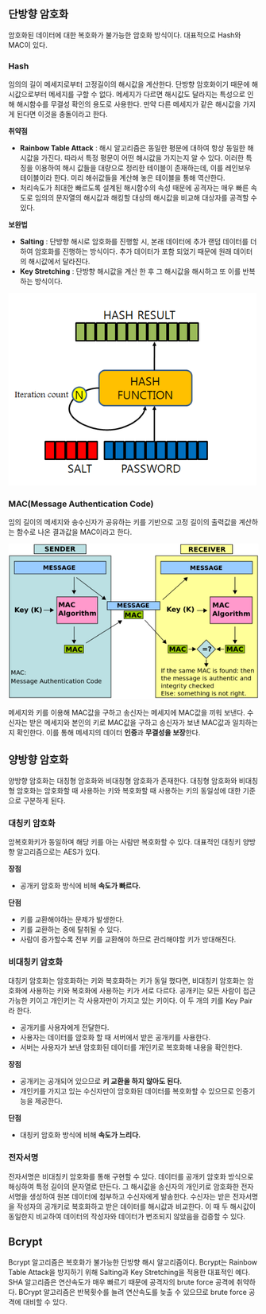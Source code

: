 ## 단방향 암호화

암호화된 데이터에 대한 복호화가 불가능한 암호화 방식이다. 대표적으로 Hash와 MAC이 있다. 

### Hash

임의의 길이 메세지로부터 고정길이의 해시값을 계산한다. 단방향 암호화이기 때문에 해시값으로부터 메세지를 구할 수 없다. 메세지가 다르면 해시값도 달라지는 특성으로 인해 해시함수를 무결성 확인의 용도로 사용한다. 만약 다른 메세지가 같은 해시값을 가지게 된다면 이것을 충돌이라고 한다.

**취약점**
- **Rainbow Table Attack** : 해시 알고리즘은 동일한 평문에 대하여 항상 동일한 해시값을 가진다. 따라서 특정 평문이 어떤 해시값을 가지는지 알 수 있다. 
이러한 특징을 이용하여 해시 값들을 대량으로 정리한 테이블이 존재하는데, 이를 레인보우 테이블이라 한다. 미리 해쉬값들을 계산해 놓은 테이블을 통해 역산한다.
- 처리속도가 최대한 빠르도록 설계된 해시함수의 속성 때문에 공격자는 매우 빠른 속도로 임의의 문자열의 해시값과 해킹할 대상의 해시값을 비교해 대상자를 공격할 수 있다.

**보완법**
- **Salting** : 단방향 해시로 암호화를 진행할 시, 본래 데이터에 추가 랜덤 데이터를 더하여 암호화를 진행하는 방식이다. 추가 데이터가 포함 되었기 때문에 원래 데이터의 해시값에서 달라진다.
- **Key Stretching** : 단방향 해시값을 계산 한 후 그 해시값을 해시하고 또 이를 반복하는 방식이다. 

![img](https://github.com/dilmah0203/TIL/blob/main/Image/Key_Stretching.png)

### MAC(Message Authentication Code)

임의 길이의 메세지와 송수신자가 공유하는 키를 기반으로 고정 길이의 출력값을 계산하는 함수로 나온 결과값을 MAC이라고 한다. 

![img2](https://github.com/dilmah0203/TIL/blob/main/Image/MAC.png)

메세지와 키를 이용해 MAC값을 구하고 송신자는 메세지에 MAC값을 끼워 보낸다. 
수신자는 받은 메세지와 본인의 키로 MAC값을 구하고 송신자가 보낸 MAC값과 일치하는지 확인한다. 이를 통해 메세지의 데이터 **인증**과 **무결성을 보장**한다.

## 양방향 암호화

양방향 암호화는 대칭형 암호화와 비대칭형 암호화가 존재한다. 대칭형 암호화와 비대칭형 암호화는 암호화할 때 사용하는 키와 복호화할 때 사용하는 키의 동일성에 대한 기준으로 구분하게 된다.

### 대칭키 암호화

암복호화키가 동일하며 해당 키를 아는 사람만 복호화할 수 있다. 대표적인 대칭키 양방향 알고리즘으로는 AES가 있다.

**장점**
- 공개키 암호화 방식에 비해 **속도가 빠르다.**

**단점**
- 키를 교환해야하는 문제가 발생한다.
- 키를 교환하는 중에 탈취될 수 있다.
- 사람이 증가할수록 전부 키를 교환해야 하므로 관리해야할 키가 방대해진다.

### 비대칭키 암호화

대칭키 암호화는 암호화하는 키와 복호화하는 키가 동일 했다면, 비대칭키 암호화는 암호화에 사용하는 키와 복호화에 사용하는 키가 서로 다르다. 공개키는 모든 사람이 접근 가능한 키이고 개인키는 각 사용자만이 가지고 있는 키이다. 이 두 개의 키를 Key Pair라 한다.

- 공개키를 사용자에게 전달한다.
- 사용자는 데이터를 암호화 할 때 서버에서 받은 공개키를 사용한다.
- 서버는 사용자가 보낸 암호화된 데이터를 개인키로 복호화해 내용을 확인한다.

**장점**
- 공개키는 공개되어 있으므로 **키 교환을 하지 않아도 된다.**
- 개인키를 가지고 있는 수신자만이 암호화된 데이터를 복호화할 수 있으므로 인증기능을 제공한다.

**단점**
- 대칭키 암호화 방식에 비해 **속도가 느리다.**

### 전자서명

전자서명은 비대칭키 암호화를 통해 구현할 수 있다. 데이터를 공개키 암호화 방식으로 해싱하여 특정 길이의 문자열로 만든다. 그 해시값을 송신자의 개인키로 암호화한 전자서명을 생성하여 원본 데이터에 첨부하고 수신자에게 발송한다. 수신자는 받은 전자서명을 작성자의 공개키로 복호화하고 받은 데이터를 해시값과 비교한다. 이 때 두 해시값이 동일한지 비교하여 데이터의 작성자와 데이터가 변조되지 않았음을 검증할 수 있다.

## Bcrypt

Bcrypt 알고리즘은 복호화가 불가능한 단방향 해시 알고리즘이다. Bcrypt는 Rainbow Table Attack을 방지하기 위해 Salting과 Key Stretching을 적용한 대표적인 예다. SHA 알고리즘은 연산속도가 매우 빠르기 때문에 공격자의 brute force 공격에 취약하다.
BCrypt 알고리즘은 반복횟수를 늘려 연산속도를 늦출 수 있으므로 brute force 공격에 대비할 수 있다.




